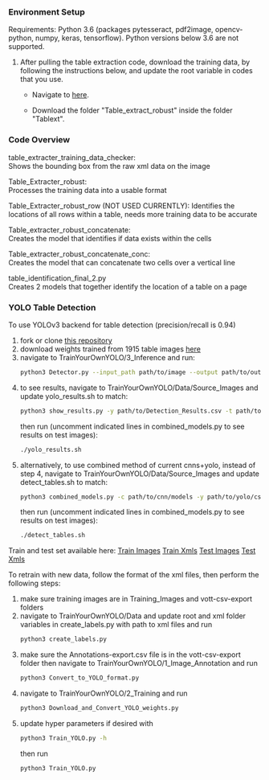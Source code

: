 ### Environment Setup

Requirements: Python 3.6 (packages pytesseract, pdf2image, opencv-python, numpy, keras, tensorflow). Python versions below 3.6 are not supported.

1.  After pulling the table extraction code, download the training data, by following the instructions below, and update the root variable in codes that you use.

    - Navigate to [here](https://umich.app.box.com/s/64pqr725gbz538q1htgb60x3alrxrkiy).

    - Download the folder "Table_extract_robust" inside the folder "Tablext".
    
    
### Code Overview

table_extracter_training_data_checker:			
  Shows the bounding box from the raw xml data on the image

Table_Extracter_robust:					
  Processes the training data into a usable format

Table_Extracter_robust_row 	(NOT USED CURRENTLY):
  Identifies the locations of all rows within a table, needs more training data to be accurate

Table_extracter_robust_concatenate:			
  Creates the model that identifies if data exists within the cells
  
Table_extracter_robust_concatenate_conc:			
  Creates the model that can concatenate two cells over a vertical line

table_identification_final_2.py				
  Creates 2 models that together identify the location of a table on a page
  
  ### YOLO Table Detection
 
To use YOLOv3 backend for table detection (precision/recall is 0.94)
1. fork or clone [this repository](https://github.com/serafibk/TrainYourOwnYOLO)
2. download weights trained from 1915 table images [here](https://drive.google.com/file/d/11Gx_LFV3YlbU2ui7uLOiNqFJkujommzD/view?usp=sharing)
3. navigate to TrainYourOwnYOLO/3_Inference and run:
    ```bash
    python3 Detector.py --input_path path/to/image --output path/to/output/results --yolo_model path/to/downloaded/weights --postfix "_table"
    ```
4. to see results, navigate to TrainYourOwnYOLO/Data/Source_Images and update yolo_results.sh to match:
    ```bash
    python3 show_results.py -y path/to/Detection_Results.csv -t path/to/images/from/detection -x path/to/test/xmls
    ```
    then run (uncomment indicated lines in combined_models.py to see results on test images):
    ```bash
    ./yolo_results.sh
    ```
5. alternatively, to use combined method of current cnns+yolo, instead of step 4, navigate to TrainYourOwnYOLO/Data/Source_Images and update detect_tables.sh to match:
    ```bash
    python3 combined_models.py -c path/to/cnn/models -y path/to/yolo/csv/resutls -t path/to/test/images -x path/to/corresponding/test/xmls
    ```
    then run (uncomment indicated lines in combined_models.py to see results on test images):
    ```bash
    ./detect_tables.sh
    ```

Train and test set available here:
    [Train Images](https://drive.google.com/file/d/1zXsip-MMbtssoSy7HAyofkWO2ILKbpo1/view?usp=sharing)
    [Train Xmls](https://drive.google.com/file/d/1lXgIeh4Qs9-nuBGa-Q5hWKoBli-DH6YC/view?usp=sharing)
    [Test Images](https://drive.google.com/file/d/1DZkWBV3eXbKyaiPU_VJlOc6guEq-pLFE/view?usp=sharing)
    [Test Xmls](https://drive.google.com/file/d/1a6yQBZFmd-47IWjY_UGIU2qrh_SV0Ysx/view?usp=sharing)
 
To retrain with new data, follow the format of the xml files, then perform the following steps:
1. make sure training images are in Training_Images and vott-csv-export folders
2. navigate to TrainYourOwnYOLO/Data and update root and xml folder variables in create_labels.py with path to xml files and run
    ```bash
    python3 create_labels.py
    ```
3. make sure the Annotations-export.csv file is in the vott-csv-export folder then navigate to TrainYourOwnYOLO/1_Image_Annotation and run
    ```bash
    python3 Convert_to_YOLO_format.py
    ```
4. navigate to TrainYourOwnYOLO/2_Training and run 
    ```bash 
    python3 Download_and_Convert_YOLO_weights.py
    ```
5. update hyper parameters if desired with 
    ```bash 
    python3 Train_YOLO.py -h
    ```
    then run
    ```bash 
    python3 Train_YOLO.py
    ```
 




